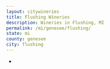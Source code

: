 ```yaml
---
layout: citywineries
title: Flushing Wineries
description: Wineries in Flushing, MI
permalink: /mi/genesee/flushing/
state: mi
county: genesee
city: flushing
---
```

-

